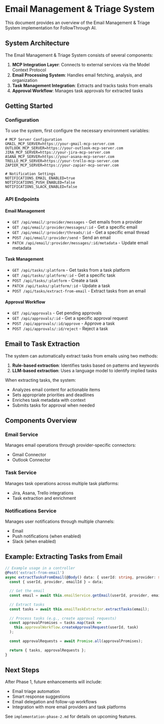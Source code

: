 # Email Management & Triage System

This document provides an overview of the Email Management & Triage System implementation for FollowThrough AI.

## System Architecture

The Email Management & Triage System consists of several components:

1. **MCP Integration Layer**: Connects to external services via the Model Context Protocol
2. **Email Processing System**: Handles email fetching, analysis, and organization
3. **Task Management Integration**: Extracts and tracks tasks from emails
4. **Approval Workflow**: Manages task approvals for extracted tasks

## Getting Started

### Configuration

To use the system, first configure the necessary environment variables:

```
# MCP Server Configuration
GMAIL_MCP_SERVER=https://your-gmail-mcp-server.com
OUTLOOK_MCP_SERVER=https://your-outlook-mcp-server.com
JIRA_MCP_SERVER=https://your-jira-mcp-server.com
ASANA_MCP_SERVER=https://your-asana-mcp-server.com
TRELLO_MCP_SERVER=https://your-trello-mcp-server.com
ZAPIER_MCP_SERVER=https://your-zapier-mcp-server.com

# Notification Settings
NOTIFICATIONS_EMAIL_ENABLED=true
NOTIFICATIONS_PUSH_ENABLED=false
NOTIFICATIONS_SLACK_ENABLED=false
```

### API Endpoints

#### Email Management

- `GET /api/email/:provider/messages` - Get emails from a provider
- `GET /api/email/:provider/messages/:id` - Get a specific email
- `GET /api/email/:provider/threads/:id` - Get a specific email thread
- `POST /api/email/:provider/send` - Send an email
- `PATCH /api/email/:provider/messages/:id/metadata` - Update email metadata

#### Task Management

- `GET /api/tasks/:platform` - Get tasks from a task platform
- `GET /api/tasks/:platform/:id` - Get a specific task
- `POST /api/tasks/:platform` - Create a task
- `PATCH /api/tasks/:platform/:id` - Update a task
- `POST /api/tasks/extract-from-email` - Extract tasks from an email

#### Approval Workflow

- `GET /api/approvals` - Get pending approvals
- `GET /api/approvals/:id` - Get a specific approval request
- `POST /api/approvals/:id/approve` - Approve a task
- `POST /api/approvals/:id/reject` - Reject a task

## Email to Task Extraction

The system can automatically extract tasks from emails using two methods:

1. **Rule-based extraction**: Identifies tasks based on patterns and keywords
2. **LLM-based extraction**: Uses a language model to identify implied tasks

When extracting tasks, the system:
- Analyzes email content for actionable items
- Sets appropriate priorities and deadlines
- Enriches task metadata with context
- Submits tasks for approval when needed

## Components Overview

### Email Service

Manages email operations through provider-specific connectors:
- Gmail Connector
- Outlook Connector

### Task Service

Manages task operations across multiple task platforms:
- Jira, Asana, Trello integrations
- Task extraction and enrichment

### Notifications Service

Manages user notifications through multiple channels:
- Email
- Push notifications (when enabled)
- Slack (when enabled)

## Example: Extracting Tasks from Email

```typescript
// Example usage in a controller
@Post('extract-from-email')
async extractTasksFromEmail(@Body() data: { userId: string, provider: string, emailId: string }) {
  const { userId, provider, emailId } = data;
  
  // Get the email
  const email = await this.emailService.getEmail(userId, provider, emailId);
  
  // Extract tasks
  const tasks = await this.emailTaskExtractor.extractTasks(email);
  
  // Process tasks (e.g., create approval requests)
  const approvalPromises = tasks.map(task => 
    this.approvalWorkflow.createApprovalRequest(userId, task)
  );
  
  const approvalRequests = await Promise.all(approvalPromises);
  
  return { tasks, approvalRequests };
}
```

## Next Steps

After Phase 1, future enhancements will include:
- Email triage automation
- Smart response suggestions
- Email delegation and follow-up workflows
- Integration with more email providers and task platforms

See `implementation-phase-2.md` for details on upcoming features.